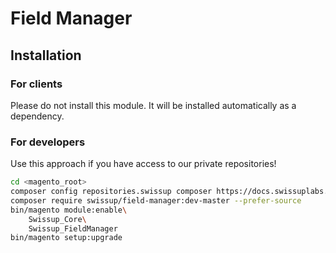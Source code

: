 # Field Manager

## Installation

### For clients

Please do not install this module. It will be installed automatically as a dependency.

### For developers

Use this approach if you have access to our private repositories!

```bash
cd <magento_root>
composer config repositories.swissup composer https://docs.swissuplabs.com/packages/
composer require swissup/field-manager:dev-master --prefer-source
bin/magento module:enable\
    Swissup_Core\
    Swissup_FieldManager
bin/magento setup:upgrade
```

